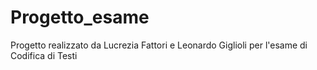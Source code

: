# Progetto_esame
Progetto realizzato da Lucrezia Fattori e Leonardo Giglioli per l'esame di Codifica di Testi
